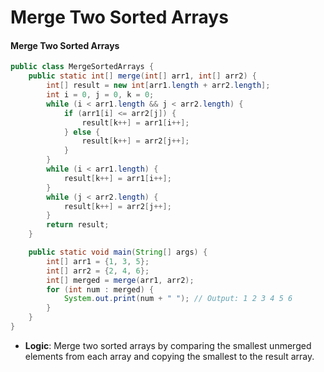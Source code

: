 # Merge Two Sorted Arrays

#### **Merge Two Sorted Arrays**

```java
public class MergeSortedArrays {
    public static int[] merge(int[] arr1, int[] arr2) {
        int[] result = new int[arr1.length + arr2.length];
        int i = 0, j = 0, k = 0;
        while (i < arr1.length && j < arr2.length) {
            if (arr1[i] <= arr2[j]) {
                result[k++] = arr1[i++];
            } else {
                result[k++] = arr2[j++];
            }
        }
        while (i < arr1.length) {
            result[k++] = arr1[i++];
        }
        while (j < arr2.length) {
            result[k++] = arr2[j++];
        }
        return result;
    }

    public static void main(String[] args) {
        int[] arr1 = {1, 3, 5};
        int[] arr2 = {2, 4, 6};
        int[] merged = merge(arr1, arr2);
        for (int num : merged) {
            System.out.print(num + " "); // Output: 1 2 3 4 5 6
        }
    }
}
```

* **Logic**: Merge two sorted arrays by comparing the smallest unmerged elements from each array and copying the smallest to the result array.
